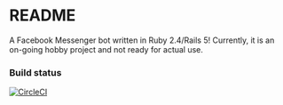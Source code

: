# README

A Facebook Messenger bot written in Ruby 2.4/Rails 5! Currently, it is an on-going hobby project and not ready for actual use.

### Build status

[![CircleCI](https://circleci.com/gh/arpitchauhan/messenger-bot.svg?style=svg)](https://circleci.com/gh/arpitchauhan/messenger-bot)
